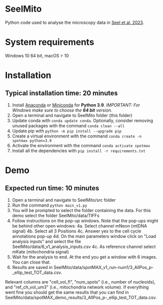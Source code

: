 # SeelMito
Python code used to analyse the microscopy data in [Seel et al. 2023](https://www.biorxiv.org/content/10.1101/2021.12.03.471050v2).

# System requirements
Windows 10 64 bit, macOS > 10

# Installation
## Typical installation time: 20 minutes
1. Install [Anaconda](https://www.anaconda.com/products/individual) or [Miniconda](https://docs.conda.io/en/latest/miniconda.html) for **Python 3.9**.
*IMPORTANT: For Windows make sure to choose the **64 bit** version*.
2. Open a terminal and navigate to SeelMito folder (this folder)
3. Update conda with `conda update conda`. Optionally, consider removing unused packages with the command `conda clean --all`
4. Update pip with `python -m pip install --upgrade pip`
5. Create a virtual environment with the command `conda create -n spotmax python=3.9`
6. Activate the environment with the command `conda activate spotmax`
7. Install all the dependencies with `pip install -r requirements.txt`

# Demo
## Expected run time: 10 minutes
1. Open a terminal and navigate to SeelMito/src folder
2. Run the command `python main_v1.py`
3. You will be prompted to select the folder containing the data. For this demo select the folder SeelMito/data/TIFFs
4. Follow instructions on the pop-up windows. Note that the pop-ups might be behind other open windows:
    4a. Select channel mNeon (mtDNA signal)
    4b. Select all 3 Positions
    4c. Answer yes to the cell cycle annotations pop-up
    4d. On the main parameters window click on "Load analysis inputs" and select the file SeelMito/data/6_v1_analysis_inputs.csv
    4c. As reference channel select mKate (mitochondria signal)
5. Wait for the analysis to end. At the end you get a window with 6 images. You can close that.
6. Results are saved in SeelMito/data/spotMAX_v1_run-num1/3_AllPos_p-_ellip_test_TOT_data.csv.

Relevant columns are "cell_vol_fl", "num_spots" (i.e., number of nucleoids), and "ref_ch_vol_um3" (i.e., mitochondria network volume).
If everything went fine you should get the same results that you can find in SeelMito/data/spotMAX_demo_results/3_AllPos_p-_ellip_test_TOT_data.csv.
